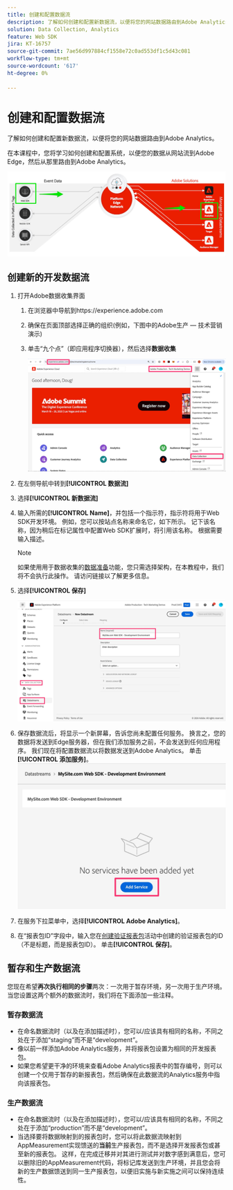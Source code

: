 ```yaml
---
title: 创建和配置数据流
description: 了解如何创建和配置新数据流，以便将您的网站数据路由到Adobe Analytics。
solution: Data Collection, Analytics
feature: Web SDK
jira: KT-16757
source-git-commit: 7ae56d997884cf1558e72c0ad553df1c5d43c081
workflow-type: tm+mt
source-wordcount: '617'
ht-degree: 0%

---
```



# 创建和配置数据流

了解如何创建和配置新数据流，以便将您的网站数据路由到Adobe Analytics。

在本课程中，您将学习如何创建和配置系统，以便您的数据从网站流到Adobe Edge，然后从那里路由到Adobe Analytics。

![架构图](assets/architecture_diagram.jpg)

## 创建新的开发数据流

1. 打开Adobe数据收集界面
   1. 在浏览器中导航到https://experience.adobe.com
   1. 确保在页面顶部选择正确的组织(例如，下图中的Adobe生产 — 技术营销演示)
   1. 单击“九个点”（即应用程序切换器），然后选择&#x200B;**数据收集**

      ![导航到数据收集](assets/navigate-to-data-collection.jpg)

1. 在左侧导航中转到&#x200B;**[!UICONTROL 数据流]**
1. 选择&#x200B;**[!UICONTROL 新数据流]**
1. 输入所需的&#x200B;**[!UICONTROL Name]**，并包括一个指示符，指示符将用于Web SDK开发环境。 例如，您可以按站点名称来命名它，如下所示。 记下该名称，因为稍后在标记属性中配置Web SDK扩展时，将引用该名称。 根据需要输入描述。

   >[!NOTE]
   >
   >如果使用用于数据收集的[数据准备](https://experienceleague.adobe.com/en/docs/platform-learn/data-collection/edge-network/data-prep)功能，您只需选择架构，在本教程中，我们将不会执行此操作。 请访问链接以了解更多信息。

1. 选择&#x200B;**[!UICONTROL 保存]**

   ![创建数据流](assets/create-new-datastream.jpg)

1. 保存数据流后，将显示一个新屏幕，告诉您尚未配置任何服务。 换言之，您的数据将发送到Edge服务器，但在我们添加服务之前，不会发送到任何应用程序。 我们现在将配置数据流以将数据发送到Adobe Analytics。 单击&#x200B;**[!UICONTROL 添加服务]**。
   ![添加服务](assets/datastream-add-service.jpg)
1. 在服务下拉菜单中，选择&#x200B;**[!UICONTROL Adobe Analytics]**。
1. 在“报表包ID”字段中，输入您在[创建验证报表包](create-a-validation-report-suite.md)活动中创建的验证报表包的ID（不是标题，而是报表包ID）。 单击&#x200B;**[!UICONTROL 保存]**。

## 暂存和生产数据流

您现在希望&#x200B;**再次执行相同的步骤**&#x200B;两次：一次用于暂存环境，另一次用于生产环境。 当您设置这两个额外的数据流时，我们将在下面添加一些注释。

### 暂存数据流

* 在命名数据流时（以及在添加描述时），您可以/应该具有相同的名称，不同之处在于添加“staging”而不是“development”。
* 像以前一样添加Adobe Analytics服务，并将报表包设置为相同的开发报表包。
* 如果您希望更干净的环境来查看Adobe Analytics报表中的暂存编号，则可以创建一个仅用于暂存的新报表包，然后确保在此数据流的Analytics服务中指向该报表包。

### 生产数据流

* 在命名数据流时（以及在添加描述时），您可以/应该具有相同的名称，不同之处在于添加“production”而不是“development”。
* 当选择要将数据映射到的报表包时，您可以将此数据流映射到AppMeasurement实现馈送的&#x200B;**当前**&#x200B;生产报表包，而不是选择开发报表包或甚至新的报表包。 这样，在完成迁移并对其进行测试并对数字感到满意后，您可以删除旧的AppMeasurement代码，将标记库发送到生产环境，并且您会将新的生产数据馈送到同一生产报表包，以便旧实施与新实施之间可以保持连续性。
